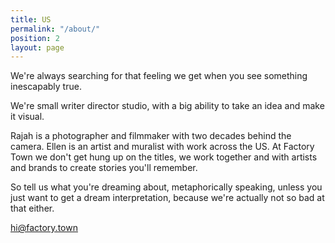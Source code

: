 ```yaml
---
title: US
permalink: "/about/"
position: 2
layout: page
---
```


We're always searching for that feeling we get when you see something inescapably true.

We're small writer director studio, with a big ability to take an idea and make it visual. 

Rajah is a photographer and filmmaker with two decades behind the camera. Ellen is an artist and muralist with work across the US. At Factory Town we don't get hung up on the titles, we work together and with artists and brands to create stories you'll remember.

So tell us what you're dreaming about, metaphorically speaking, unless you just want to get a dream interpretation, because we're actually not so bad at that either. 

hi@factory.town
